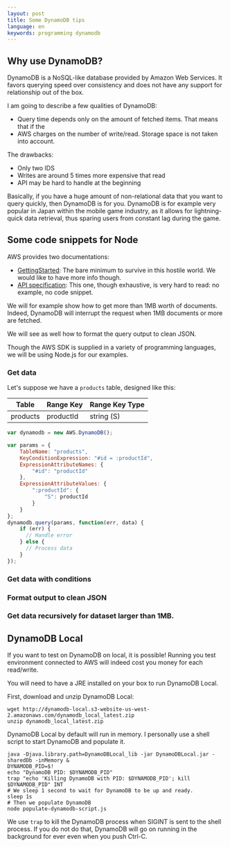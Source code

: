 ```yaml
---
layout: post
title: Some DynamoDB tips
language: en
keywords: programming dynamodb
---
```


## Why use DynamoDB?

DynamoDB is a NoSQL-like database provided by Amazon Web Services.
It favors querying speed over consistency and does not have any support for
relationship out of the box.

I am going to describe a few qualities of DynamoDB:

- Query time depends only on the amount of fetched items. That means that if the
- AWS charges on the number of write/read. Storage space is not taken into
account.

The drawbacks:

- Only two IDS
- Writes are around 5 times more expensive that read
- API may be hard to handle at the beginning

Basically, if you have a huge amount of non-relational data that you want to
query quickly, then DynamoDB is for you. DynamoDB is for example very popular in
Japan within the mobile game industry, as it allows for lightning-quick data
retrieval, thus sparing users from constant lag during the game.

## Some code snippets for Node

AWS provides two documentations:

- [GettingStarted](http://docs.aws.amazon.com/amazondynamodb/latest/gettingstartedguide/GettingStarted.NodeJs.html):
The bare minimum to survive in this hostile world. We would like to have more info though.
- [API specification](http://docs.aws.amazon.com/AWSJavaScriptSDK/latest/AWS/DynamoDB.html):
This one, though exhaustive, is very hard to read: no example, no code snippet.

We will for example show how to get more than 1MB worth of documents.
Indeed, DynamoDB will interrupt the request when 1MB documents or more are
fetched.

We will see as well how to format the query output to clean JSON.

Though the AWS SDK is supplied in a variety of programming languages, we will be
using Node.js for our examples.

### Get data

Let's suppose we have a `products` table, designed like this:

| Table | Range Key | Range Key Type |
| ----- | ----- | ----- |
| products | productId | string (S) |

```js
var dynamodb = new AWS.DynamoDB();

var params = {
    TableName: "products",
    KeyConditionExpression: "#id = :productId",
    ExpressionAttributeNames: {
        "#id": "productId"
    },
    ExpressionAttributeValues: {
        ":productId": {
            "S": productId
        }
    }
};
dynamodb.query(params, function(err, data) {
    if (err) {
      // Handle error
    } else {
      // Process data
    }
});
```

### Get data with conditions


### Format output to clean JSON


### Get data recursively for dataset larger than 1MB.


## DynamoDB Local


If you want to test on DynamoDB on local, it is possible!
Running you test environment connected to AWS will indeed cost you money for
each read/write.

You will need to have a JRE installed on your box to run DynamoDB Local.

First, download and unzip DynamoDB Local:

```shell
wget http://dynamodb-local.s3-website-us-west-2.amazonaws.com/dynamodb_local_latest.zip
unzip dynamodb_local_latest.zip
```

DynamoDB Local by default will run in memory.
I personally use a shell script to start DynamoDB and populate it.

```shell
java -Djava.library.path=DynamoDBLocal_lib -jar DynamoDBLocal.jar -sharedDb -inMemory &
DYNAMODB_PID=$!
echo "DynamoDB PID: $DYNAMODB_PID"
trap "echo 'Killing DynamoDB with PID: $DYNAMODB_PID'; kill $DYNAMODB_PID" INT
# We sleep 1 second to wait for DynamoDB to be up and ready.
sleep 1s
# Then we populate DynamoDB
node populate-dynamodb-script.js
```

We use `trap` to kill the DynamoDB process when SIGINT is sent to the shell process.
If you do not do that, DynamoDB will go on running in the background for ever
even when you push Ctrl-C.
